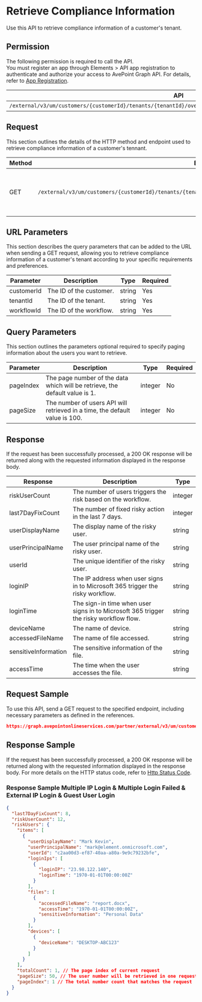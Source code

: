 # Retrieve Compliance Information

Use this API to retrieve compliance information of a customer's tenant. 

## Permission

The following permission is required to call the API.  
You must register an app through Elements > API app registration to authenticate and authorize your access to AvePoint Graph API. For details, refer to [App Registration](https://cdn.avepoint.com/assets/apelements-webhelp/avepoint-elements-for-partners/index.htm#!Documents/appregistration.htm).

| API | Permission  |
|-----------|--------|
| `/external/v3/um/customers/{customerId}/tenants/{tenantId}/overview/security/compliances/workflows/{workflowId}`|elements.um.user.read.all|  

## Request

This section outlines the details of the HTTP method and endpoint used to retrieve compliance information of a customer's tennant.

| Method | Endpoint | Description |
|-----------|--------|------------|
| GET | `/external/v3/um/customers/{customerId}/tenants/{tenantId}/overview/security/compliances/workflows/{workflowId}` | 	Retrieves compliances information of a customer's tenant.

## URL Parameters

This section describes the query parameters that can be added to the URL when sending a GET request, allowing you to retrieve compliance information of a customer's tenant according to your specific requirements and preferences.

| Parameter | Description | Type | Required |
| --- | --- | --- |---|
| customerId | The ID of the customer. | string | Yes |
| tenantId | The ID of the tenant. | string | Yes |
| workflowId | The ID of the workflow. | string | Yes |
## Query Parameters

This section outlines the parameters optional required to specify paging information about the users you want to retrieve.

| Parameter | Description | Type | Required |
| --- | --- | --- | --- |
| pageIndex | The page number of the data which will be retrieve, the default value is 1. | integer | No |
| pageSize | The number of users API will retrieved in a time, the default value is 100. | integer | No |

## Response

If the request has been successfully processed, a 200 OK response will be returned along with the requested information displayed in the response body.
 
| Response | Description | Type |
| --- | --- | --- |
| riskUserCount |  The number of users triggers the risk based on the workflow. | integer |
| last7DayFixCount |  The number of fixed risky action in the last 7 days. | integer |
| userDisplayName |  The display name of the risky user. | string |
| userPrincipalName |  The user principal name of the risky user. | string |
| userId |  The unique identifier of the risky user. | string |
| loginIP |  The IP address when user signs in to Microsoft 365 trigger the risky workflow. | string |
| loginTime |  The sign-in time when user signs in to Microsoft 365 trigger the risky workflow flow. | string |
| deviceName |  The name of device. | string |  
| accessedFileName |  The name of file accessed. | string |
| sensitiveInformation |  The sensitive information of the file. | string |
| accessTime |  The time when the user accesses the file. | string |
## Request Sample

To use this API, send a GET request to the specified endpoint, including necessary parameters as defined in the references. 

```json
https://graph.avepointonlineservices.com/partner/external/v3/um/customers/966f35cc-61f4-4070-819c-25cdbcf82a07/tenants/0c7715b3-bc2f-4c4c-a8a0-f3634dcfacec/overview/security/compliances/workflows/4dbd4e4e-f657-44bc-a47d-2e224d38b0c4
```

## Response Sample
If the request has been successfully processed, a 200 OK response will be returned along with the requested information displayed in the response body.
For more details on the HTTP status code, refer to [Http Status Code](https://learn.avepoint.com/docs/Use-AvePoint-Graph-API.html#http-status-code).

### Response Sample Multiple IP Login & Multiple Login Failed & External IP Login & Guest User Login

```json
{
  "last7DayFixCount": 8,
  "riskUserCount": 12,
  "riskUsers": {
    "items": [
      {
        "userDisplayName": "Mark Kevin",
        "userPrincipalName": "mark@element.onmicrosoft.com",
        "userId": "c2aa00d3-ef87-40aa-a80a-9e9c79232bfe",
        "loginIps": [
          {
            "loginIP": "23.98.122.140",
            "loginTime": "1970-01-01T00:00:00Z"
          }
        ],
        "files": [
          {
            "accessedFileName": "report.docx",
            "accessTime": "1970-01-01T00:00:00Z",
            "sensitiveInformation": "Personal Data"
          }
        ],
        "devices": [
          {
            "deviceName": "DESKTOP-ABC123"
          }
        ]
      }
    ],
    "totalCount": 1, // The page index of current request
    "pageSize": 50, // The user number will be retrieved in one request
    "pageIndex": 1 // The total number count that matches the request
  }
}
```